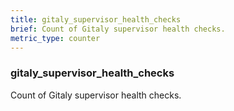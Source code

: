 ```yaml
---
title: gitaly_supervisor_health_checks
brief: Count of Gitaly supervisor health checks.
metric_type: counter
---
```

### gitaly_supervisor_health_checks

Count of Gitaly supervisor health checks.